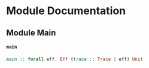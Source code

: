 # Module Documentation

## Module Main

#### `main`

``` purescript
main :: forall eff. Eff (trace :: Trace | eff) Unit
```
